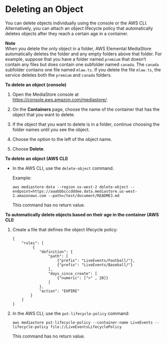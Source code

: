 # Deleting an Object<a name="objects-delete"></a>

You can delete objects individually using the console or the AWS CLI\. Alternatively, you can attach an object lifecycle policy that automatically deletes objects after they reach a certain age in a container\.

**Note**  
When you delete the only object in a folder, AWS Elemental MediaStore automatically deletes the folder and any empty folders above that folder\. For example, suppose that you have a folder named `premium` that doesn’t contain any files but does contain one subfolder named `canada`\. The `canada` subfolder contains one file named `mlaw.ts`\. If you delete the file `mlaw.ts`, the service deletes both the `premium` and `canada` folders\. 

**To delete an object \(console\)**

1. Open the MediaStore console at [https://console\.aws\.amazon\.com/mediastore/](https://console.aws.amazon.com/mediastore/)\.

1. On the **Containers** page, choose the name of the container that has the object that you want to delete\.

1. If the object that you want to delete is in a folder, continue choosing the folder names until you see the object\.

1. Choose the option to the left of the object name\.

1.  Choose **Delete**\.

**To delete an object \(AWS CLI\)**
+ In the AWS CLI, use the `delete-object` command\.

  Example:

  ```
  aws mediastore-data --region us-west-2 delete-object --endpoint=https://aaabbbcccdddee.data.mediastore.us-west-2.amazonaws.com --path=/test/document/README3.md
  ```

  This command has no return value\.

**To automatically delete objects based on their age in the container \(AWS CLI\)**

1. Create a file that defines the object lifecycle policy:

   ```
   {        
       "rules": [
            {
               "definition": {
                   "path": [ 
                       {"prefix": "LiveEvents/Football/"}, 
                       {"prefix": "LiveEvents/Baseball/"}
                   ],
                   "days_since_create": [
                       {"numeric": [">" , 28]}
                   ]
               },
               "action": "EXPIRE"
           }
       ]
   }
   ```

1. In the AWS CLI, use the `put-lifecycle-policy` command:

   ```
   aws mediastore put-lifecycle-policy --container-name LiveEvents --lifecycle-policy file://LiveEventsLifecyclePolicy
   ```

   This command has no return value\.